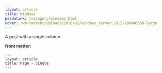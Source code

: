 ```yaml
---
layout: article
title: Windows
permalink: /category/windows.html
cover: /wp-content/uploads/2016/02/windows_server_2012-100040658-large.jpg
---
```


A post with a single column.

<!--more-->

**front matter:**

    ---
    layout: article
    title: Page - Single
    ---

